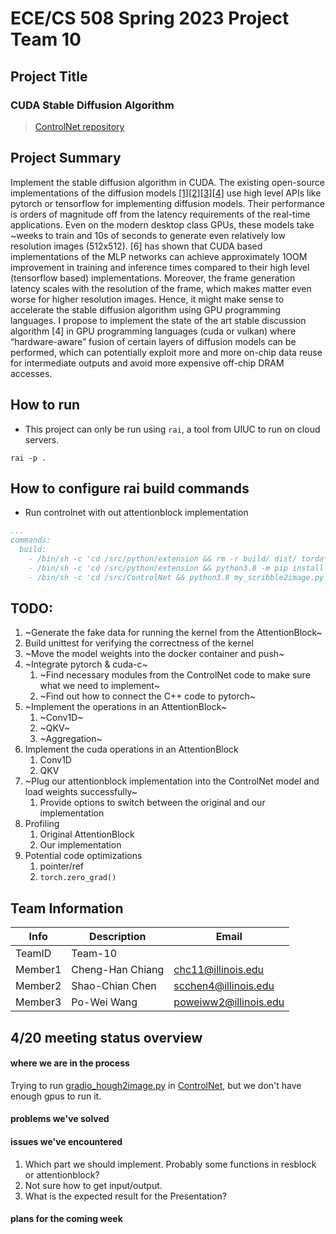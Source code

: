 # ECE/CS 508 Spring 2023 Project Team 10

## Project Title
### CUDA Stable Diffusion Algorithm

> [ControlNet repository](https://github.com/lllyasviel/ControlNet)

## Project Summary

Implement the stable diffusion algorithm in CUDA. 
The existing open-source implementations of the diffusion models [[1]](https://arxiv.org/abs/2112.10752 )[[2]](https://arxiv.org/abs/2302.05543)[[3]](https://github.com/CompVis/latent-diffusion)[[4]](https://github.com/lllyasviel/ControlNet) use high level APIs like 
pytorch or tensorflow for implementing diffusion models. Their performance is orders of magnitude off 
from the latency requirements of the real-time applications. Even on the modern desktop class GPUs, 
these models take ~weeks to train and 10s of seconds to generate even relatively low resolution images 
(512x512). [6] has shown that CUDA based implementations of the MLP networks can achieve 
approximately 1OOM improvement in training and inference times compared to their high level 
(tensorflow based) implementations. Moreover, the frame generation latency scales with the resolution 
of the frame, which makes matter even worse for higher resolution images. Hence, it might make sense 
to accelerate the stable diffusion algorithm using GPU programming languages. I propose to implement 
the state of the art stable discussion algorithm [4] in GPU programming languages (cuda or vulkan) 
where “hardware-aware” fusion of certain layers of diffusion models can be performed, which can 
potentially exploit more and more on-chip data reuse for intermediate outputs and avoid more 
expensive off-chip DRAM accesses. 

## How to run
- This project can only be run using `rai`, a tool from UIUC to run on cloud servers.
```
rai -p .
```

## How to configure rai build commands
- Run controlnet with out attentionblock implementation
```yaml
...
commands:
  build:
    - /bin/sh -c 'cd /src/python/extension && rm -r build/ dist/ torda*'
    - /bin/sh -c 'cd /src/python/extension && python3.8 -m pip install ./'
    - /bin/sh -c 'cd /src/ControlNet && python3.8 my_scribble2image.py'
```



## TODO:
1. ~Generate the fake data for running the kernel from the AttentionBlock~
1. Build unittest for verifying the correctness of the kernel 
1. ~Move the model weights into the docker container and push~
1. ~Integrate pytorch & cuda-c~
    1. ~Find necessary modules from the ControlNet code to make sure what we need to implement~
    1. ~Find out how to connect the C++ code to pytorch~
1. ~Implement the operations in an AttentionBlock~
    1. ~Conv1D~
    1. ~QKV~
    1. ~Aggregation~
1. Implement the cuda operations in an AttentionBlock
    1. Conv1D
    1. QKV
1. ~Plug our attentionblock implementation into the ControlNet model and load weights successfully~
    1. Provide options to switch between the original and our implementation
1. Profiling 
    1. Original AttentionBlock 
    1. Our implementation
1. Potential code optimizations
    1. pointer/ref
    1. `torch.zero_grad()`

## Team Information

|   Info      |        Description     |        Email      |
| ----------- | ---------------------- | ---------------- |
| TeamID      |        Team-10        |
| Member1     |     Cheng-Han Chiang   |  chc11@illinois.edu    |
| Member2     |     Shao-Chian Chen   |  scchen4@illinois.edu |
| Member3     |     Po-Wei Wang    |  poweiww2@illinois.edu  |

## 4/20 meeting status overview
#### where we are in the process
Trying to run [gradio_hough2image.py](https://github.com/lllyasviel/ControlNet/blob/main/gradio_hough2image.py) in [ControlNet](https://github.com/lllyasviel/ControlNet), but we don't have enough gpus to run it.
#### problems we've solved

#### issues we've encountered
1. Which part we should implement. Probably some functions in resblock or attentionblock?
2. Not sure how to get input/output.
3. What is the expected result for the Presentation?
#### plans for the coming week
